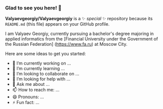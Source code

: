 ### Glad to see you here! 👋

**Valyaevgeorgiy/Valyaevgeorgiy** is a ✨ _special_ ✨ repository because its `README.md` (this file) appears on your GitHub profile.

I am Valyaev Georgiy, currently pursuing a bachelor's degree majoring in applied informatics from the [Financial University under the Government of the Russian Federation] (https://www.fa.ru) at Moscow City.

Here are some ideas to get you started:

- 🔭 I’m currently working on ...
- 🌱 I’m currently learning ...
- 👯 I’m looking to collaborate on ...
- 🤔 I’m looking for help with ...
- 💬 Ask me about ...
- 📫 How to reach me: ...
- 😄 Pronouns: ...
- ⚡ Fun fact: ...
